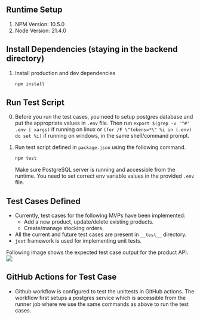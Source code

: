 ## Runtime Setup

1. NPM Version: 10.5.0
2. Node Version: 21.4.0

## Install Dependencies (staying in the backend directory)

1. Install production and dev dependencies
   ```bash
   npm install
    ```

## Run Test Script

0. Before you run the test cases, you need to setup postgres database and put the appropriate values in `.env` file. Then run `export $(grep -v '^#' .env | xargs)` if running on linux or `(for /F \"tokens=*\" %i in (.env) do set %i)` if running on windows, in the same shell/command prompt.

1. Run test script defined in `package.json` using the following command.
    ```bash
   npm test
    ```
   Make sure PostgreSQL server is running and accessible from the runtime. You need to set correct env variable values in the provided `.env` file. 

## Test Cases Defined

- Currently, test cases for the following MVPs have been implemented:
  - Add a new product, update/delete existing products.
  - Create/manage stocking orders.
- All the current and future test cases are present in `__test__` directory.
- `jest` framework is used for implementing unit tests.

Following image shows the expected test case output for the product API.
![](../docs/assets/Product_API_Test.png)

## GitHub Actions for Test Case

- Github workflow is configured to test the unittests in GitHub actions. The workflow first setups a postgres service which is accessible from the runner job where we use the same commands as above to run the test cases.